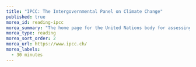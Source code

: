```yaml
---
title: "IPCC: The Intergovernmental Panel on Climate Change"
published: true
morea_id: reading-ipcc
morea_summary: "The home page for the United Nations body for assessing the science related to climate change."
morea_type: reading
morea_sort_order: 2
morea_url: https://www.ipcc.ch/
morea_labels:
  - 30 minutes
---
```


